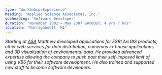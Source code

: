 ```yaml
---
type: "Work&nbsp;Experience"
heading: "Applied Science Associates, Inc."
subheading: "Software Developer"
duration: "November 2002 – May 2007 &#x00B7; 4 yrs 7 mos"
location: "Narragansett, RI"
---
```


<a class="no-tufte-underline" href="/asa/"><i class="fa fa-info-circle" aria-hidden="true"/></a> Starting at <a href="https://asascience.com" target="_blank">ASA</a> Matthew developed applications for ESRI ArcGIS products, other web services for data distribution, numerous in-house applications and 3D visualization of environmental data. He provided advanced expertise allowing the company to push past their self-imposed limit of using VB6 for their software development. He also trained and supported new staff to become software developers.
